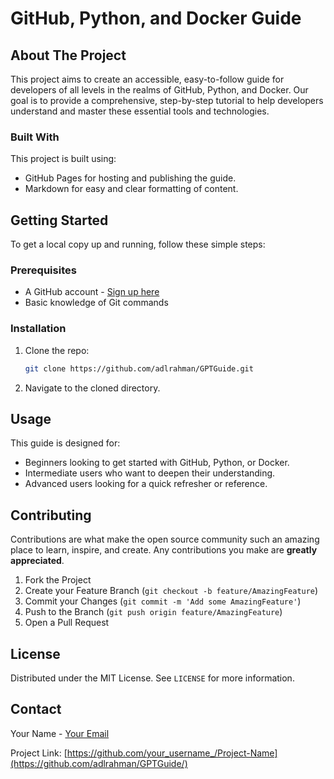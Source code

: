# GitHub, Python, and Docker Guide

## About The Project

This project aims to create an accessible, easy-to-follow guide for developers of all levels in the realms of GitHub, Python, and Docker. Our goal is to provide a comprehensive, step-by-step tutorial to help developers understand and master these essential tools and technologies.

### Built With

This project is built using:
- GitHub Pages for hosting and publishing the guide.
- Markdown for easy and clear formatting of content.

## Getting Started

To get a local copy up and running, follow these simple steps:

### Prerequisites

- A GitHub account - [Sign up here](https://github.com/signup)
- Basic knowledge of Git commands

### Installation

1. Clone the repo:
   ```sh
   git clone https://github.com/adlrahman/GPTGuide.git
   ```
2. Navigate to the cloned directory.

## Usage

This guide is designed for:
- Beginners looking to get started with GitHub, Python, or Docker.
- Intermediate users who want to deepen their understanding.
- Advanced users looking for a quick refresher or reference.

## Contributing

Contributions are what make the open source community such an amazing place to learn, inspire, and create. Any contributions you make are **greatly appreciated**.

1. Fork the Project
2. Create your Feature Branch (`git checkout -b feature/AmazingFeature`)
3. Commit your Changes (`git commit -m 'Add some AmazingFeature'`)
4. Push to the Branch (`git push origin feature/AmazingFeature`)
5. Open a Pull Request

## License

Distributed under the MIT License. See `LICENSE` for more information.

## Contact

Your Name - [Your Email](info@godabco.com)

Project Link: [https://github.com/your_username_/Project-Name](https://github.com/adlrahman/GPTGuide/)
